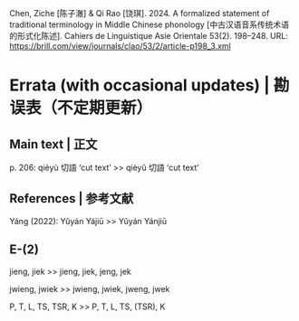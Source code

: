 Chen, Ziche [陈子澈] & Qi Rao [饶琪]. 2024. A formalized statement of traditional terminology in Middle Chinese phonology [中古汉语音系传统术语的形式化陈述]. Cahiers de Linguistique Asie Orientale 53(2). 198–248. URL: https://brill.com/view/journals/clao/53/2/article-p198_3.xml






# Errata (with occasional updates) | 勘误表（不定期更新）

## Main text | 正文

 p. 206: qièyù 切語 ‘cut text’ >> qièyǔ 切語 ‘cut text’

## References | 参考文献

 Yáng (2022): Yǔyán Yájiū >> Yǔyán Yánjiū

## E-(2)

jieng, jiek >> jieng, jiek, jeng, jek

jwieng, jwiek >> jwieng, jwiek, jweng, jwek

P, T, L, TS, TSR, K >> P, T, L, TS, (TSR), K
